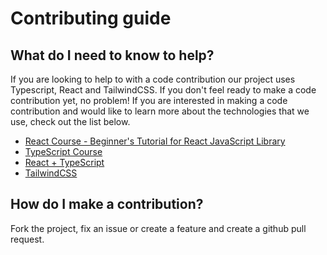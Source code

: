 # Contributing guide

## What do I need to know to help?

If you are looking to help to with a code contribution our project uses
Typescript, React and TailwindCSS. If you don't feel ready to make a code
contribution yet, no problem!
If you are interested in making a code contribution and would like to learn
more about the technologies that we use, check out the list below.

- [React Course - Beginner's Tutorial for React JavaScript Library](https://www.youtube.com/watch?v=bMknfKXIFA8)
- [TypeScript Course](https://www.youtube.com/watch?v=BwuLxPH8IDs)
- [React + TypeScript](https://www.youtube.com/watch?v=jrKcJxF0lAU)
- [TailwindCSS](https://tailwindcss.com/)

## How do I make a contribution?

Fork the project, fix an issue or create a feature and create a github pull request.
